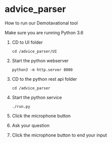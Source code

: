 # advice_parser

How to run our Demotavational tool

Make sure you are running Python 3.6

1. CD to UI folder

    ```cd /advice_parser/UI```

2. Start the python webserver

    ```python3 -m http.server 8000```

3. CD to the python rest api folder

    ```cd /advice_parser```

4. Start the python service

    ```./run.py```

5. Click the microphone button

6. Ask your question

7. Click the microphone button to end your input